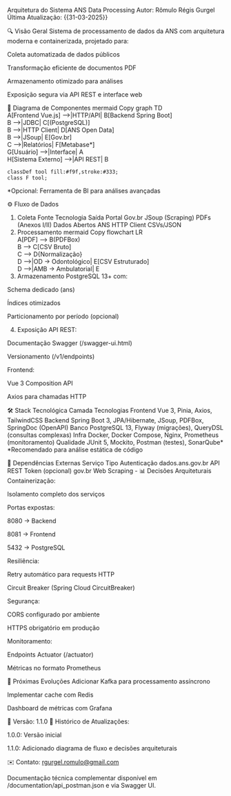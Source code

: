 Arquitetura do Sistema ANS Data Processing
Autor: Rômulo Régis Gurgel
Última Atualização: {{31-03-2025}}

🔍 Visão Geral
Sistema de processamento de dados da ANS com arquitetura moderna e containerizada, projetado para:

Coleta automatizada de dados públicos

Transformação eficiente de documentos PDF

Armazenamento otimizado para análises

Exposição segura via API REST e interface web

📐 Diagrama de Componentes
mermaid
Copy
graph TD  
A[Frontend Vue.js] -->|HTTP/API| B[Backend Spring Boot]  
B -->|JDBC| C[(PostgreSQL)]  
B -->|HTTP Client| D[ANS Open Data]  
B -->|JSoup| E[Gov.br]  
C -->|Relatórios| F[Metabase*]  
G[Usuário] -->|Interface| A  
H[Sistema Externo] -->|API REST| B

    classDef tool fill:#f9f,stroke:#333;  
    class F tool;  
*Opcional: Ferramenta de BI para análises avançadas

⚙️ Fluxo de Dados
1. Coleta
   Fonte	Tecnologia	Saída
   Portal Gov.br	JSoup (Scraping)	PDFs (Anexos I/II)
   Dados Abertos ANS	HTTP Client	CSVs/JSON
2. Processamento
   mermaid
   Copy
   flowchart LR  
   A[PDF] --> B(PDFBox)  
   B --> C[CSV Bruto]  
   C --> D{Normalização}  
   D -->|OD → Odontológico| E[CSV Estruturado]  
   D -->|AMB → Ambulatorial| E
3. Armazenamento
   PostgreSQL 13+ com:

Schema dedicado (ans)

Índices otimizados

Particionamento por período (opcional)

4. Exposição
   API REST:

Documentação Swagger (/swagger-ui.html)

Versionamento (/v1/endpoints)

Frontend:

Vue 3 Composition API

Axios para chamadas HTTP

🛠 Stack Tecnológica
Camada	Tecnologias
Frontend	Vue 3, Pinia, Axios, TailwindCSS
Backend	Spring Boot 3, JPA/Hibernate, JSoup, PDFBox, SpringDoc (OpenAPI)
Banco	PostgreSQL 13, Flyway (migrações), QueryDSL (consultas complexas)
Infra	Docker, Docker Compose, Nginx, Prometheus (monitoramento)
Qualidade	JUnit 5, Mockito, Postman (testes), SonarQube*
*Recomendado para análise estática de código

🔗 Dependências Externas
Serviço	Tipo	Autenticação
dados.ans.gov.br	API REST	Token (opcional)
gov.br	Web Scraping	-
📊 Decisões Arquiteturais
Containerização:

Isolamento completo dos serviços

Portas expostas:

8080 → Backend

8081 → Frontend

5432 → PostgreSQL

Resiliência:

Retry automático para requests HTTP

Circuit Breaker (Spring Cloud CircuitBreaker)

Segurança:

CORS configurado por ambiente

HTTPS obrigatório em produção

Monitoramento:

Endpoints Actuator (/actuator)

Métricas no formato Prometheus

📌 Próximas Evoluções
Adicionar Kafka para processamento assíncrono

Implementar cache com Redis

Dashboard de métricas com Grafana

📄 Versão: 1.1.0
🔄 Histórico de Atualizações:

1.0.0: Versão inicial

1.1.0: Adicionado diagrama de fluxo e decisões arquiteturais

✉️ Contato: rgurgel.romulo@gmail.com

Documentação técnica complementar disponível em /documentation/api_postman.json e via Swagger UI.
